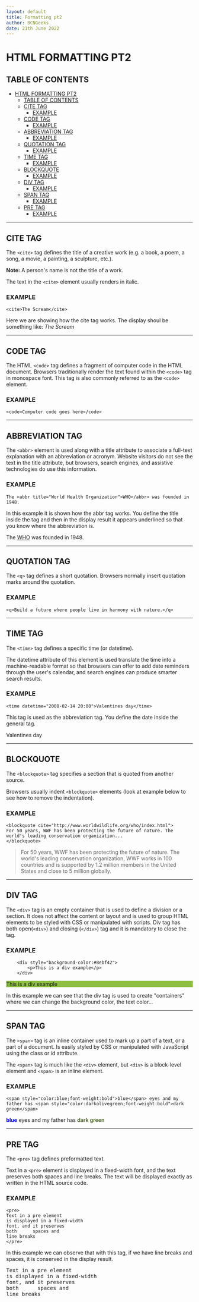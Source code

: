 ```yaml
---
layout: default
title: Formatting pt2
author: BCNGeeks
date: 21th June 2022
---
```


# HTML FORMATTING PT2

## TABLE OF CONTENTS

- [HTML FORMATTING PT2](#html-formatting-pt2)
  - [TABLE OF CONTENTS](#table-of-contents)
  - [CITE TAG](#cite-tag)
    - [EXAMPLE](#example)
  - [CODE TAG](#code-tag)
    - [EXAMPLE](#example-1)
  - [ABBREVIATION TAG](#abbreviation-tag)
    - [EXAMPLE](#example-2)
  - [QUOTATION TAG](#quotation-tag)
    - [EXAMPLE](#example-3)
  - [TIME TAG](#time-tag)
    - [EXAMPLE](#example-4)
  - [BLOCKQUOTE](#blockquote)
    - [EXAMPLE](#example-5)
  - [DIV TAG](#div-tag)
    - [EXAMPLE](#example-6)
  - [SPAN TAG](#span-tag)
    - [EXAMPLE](#example-7)
  - [PRE TAG](#pre-tag)
    - [EXAMPLE](#example-8)

---

## CITE TAG

The `<cite>` tag defines the title of a creative work (e.g. a book, a poem, a song, a movie, a painting, a sculpture, etc.).

**Note:** A person's name is not the title of a work.

The text in the `<cite>` element usually renders in italic.

### EXAMPLE

    <cite>The Scream</cite>

Here we are showing how the cite tag works. The display shoul be something like:
<cite>The Scream</cite>

---

## CODE TAG

The HTML `<code>` tag defines a fragment of computer code in the HTML document. Browsers traditionally render the text found within the `<code>` tag in monospace font. This tag is also commonly referred to as the `<code>` element.

### EXAMPLE

    <code>Computer code goes here</code>

---

## ABBREVIATION TAG

The `<abbr>` element is used along with a title attribute to associate a full-text explanation with an abbreviation or acronym. Website visitors do not see the text in the title attribute, but browsers, search engines, and assistive technologies do use this information.

### EXAMPLE

    The <abbr title="World Health Organization">WHO</abbr> was founded in 1948.

In this example it is shown how the abbr tag works. You define the title inside the tag and then in the display result it appears underlined so that you know where the abbreviation is. 

The <abbr title="World Health Organization">WHO</abbr> was founded in 1948.

---

## QUOTATION TAG

The `<q>` tag defines a short quotation.
Browsers normally insert quotation marks around the quotation.

### EXAMPLE

    <q>Build a future where people live in harmony with nature.</q>

---

## TIME TAG

The `<time>` tag defines a specific time (or datetime).

The datetime attribute of this element is used translate the time into a machine-readable format so that browsers can offer to add date reminders through the user's calendar, and search engines can produce smarter search results.

### EXAMPLE

    <time datetime="2008-02-14 20:00">Valentines day</time>

This tag is used as the abbreviation tag. You define the date inside the general tag.

<time datetime="2008-02-14 20:00">Valentines day</time>

---

## BLOCKQUOTE

The `<blockquote>` tag specifies a section that is quoted from another source.

Browsers usually indent `<blockquote>` elements (look at example below to see how to remove the indentation).

### EXAMPLE

    <blockquote cite="http://www.worldwildlife.org/who/index.html">
    For 50 years, WWF has been protecting the future of nature. The world's leading conservation organization...
    </blockquote>

<blockquote cite="http://www.worldwildlife.org/who/index.html">
For 50 years, WWF has been protecting the future of nature. The world's leading conservation organization, WWF works in 100 countries and is supported by 1.2 million members in the United States and close to 5 million globally.
</blockquote>

---

## DIV TAG

The `<div>` tag is an empty container that is used to define a division or a section. It does not affect the content or layout and is used to group HTML elements to be styled with CSS or manipulated with scripts.  Div tag has both open(`<div>`) and closing (`</div>`) tag and it is mandatory to close the tag.

### EXAMPLE
        <div style="background-color:#8ebf42">
            <p>This is a div example</p>
        </div>

<div style="background-color:#8ebf42">
      <p>This is a div example</p>
</div>

In this example we can see that the div tag is used to create "containers" where we can change the background color, the text color...

---

## SPAN TAG

The `<span>` tag is an inline container used to mark up a part of a text, or a part of a document. Is easily styled by CSS or manipulated with JavaScript using the class or id attribute.

The `<span>` tag is much like the `<div>` element, but `<div>` is a block-level element and `<span>` is an inline element.

### EXAMPLE

    <span style="color:blue;font-weight:bold">blue</span> eyes and my father has <span style="color:darkolivegreen;font-weight:bold">dark green</span>

<span style="color:blue;font-weight:bold">blue</span> eyes and my father has <span style="color:darkolivegreen;font-weight:bold">dark green</span>

---
## PRE TAG

The `<pre>` tag defines preformatted text.

Text in a `<pre>` element is displayed in a fixed-width font, and the text preserves both spaces and line breaks. The text will be displayed exactly as written in the HTML source code.

### EXAMPLE

    <pre>
    Text in a pre element
    is displayed in a fixed-width
    font, and it preserves
    both      spaces and
    line breaks
    </pre>

In this example we can observe that with this tag, if we have line breaks and spaces, it is conserved in the display result.

<pre>
Text in a pre element
is displayed in a fixed-width
font, and it preserves
both      spaces and
line breaks
</pre>
